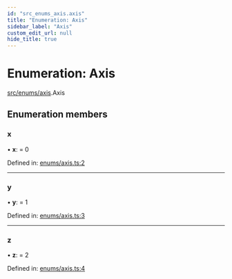 ```yaml
---
id: "src_enums_axis.axis"
title: "Enumeration: Axis"
sidebar_label: "Axis"
custom_edit_url: null
hide_title: true
---
```


# Enumeration: Axis

[src/enums/axis](../modules/src_enums_axis.md).Axis

## Enumeration members

### x

• **x**: = 0

Defined in: [enums/axis.ts:2](https://github.com/xr3ngine/xr3ngine/blob/7e8e151f1/packages/common/src/enums/axis.ts#L2)

___

### y

• **y**: = 1

Defined in: [enums/axis.ts:3](https://github.com/xr3ngine/xr3ngine/blob/7e8e151f1/packages/common/src/enums/axis.ts#L3)

___

### z

• **z**: = 2

Defined in: [enums/axis.ts:4](https://github.com/xr3ngine/xr3ngine/blob/7e8e151f1/packages/common/src/enums/axis.ts#L4)
